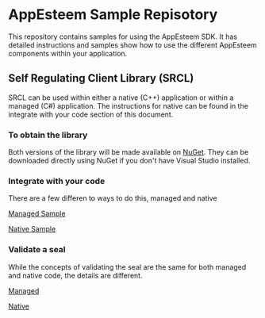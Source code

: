 # AppEsteem Sample Repisotory

This repository contains samples for using the AppEsteem SDK. It has detailed instructions and samples show how to use the different AppEsteem components within  your application.

## Self Regulating Client Library (SRCL)

SRCL can be used within either a native (C++) application or within a managed (C#) application. The instructions for native can be found in the integrate with your code section of this document.

### To obtain the library
Both versions of the library will be made available on [NuGet](http://www.nuget.org/appesteem). They can be downloaded directly using NuGet if you don't have Visual Studio installed.

### Integrate with your code

There are a few differen to ways to do this, managed and native

[Managed Sample](managed/managedsample.md)

[Native Sample](native/nativesample.md)

### Validate a seal

While the concepts of validating the seal are the same for both managed and native code, the details are different.

[Managed](managed/validateseal.md)

[Native](native/validateseal.md)
